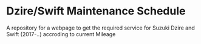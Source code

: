# Dzire/Swift Maintenance Schedule
A repository for a webpage to get the required service for Suzuki Dzire and Swift (2017-..) accroding to current Mileage
